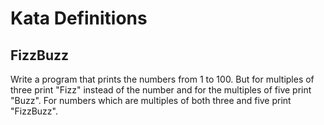 Kata Definitions
====

FizzBuzz
--------
Write a program that prints the numbers from 1 to 100. But for multiples of three print "Fizz" 
  instead of the number and for the multiples of five print "Buzz". For numbers which are multiples of both 
  three and five print "FizzBuzz".